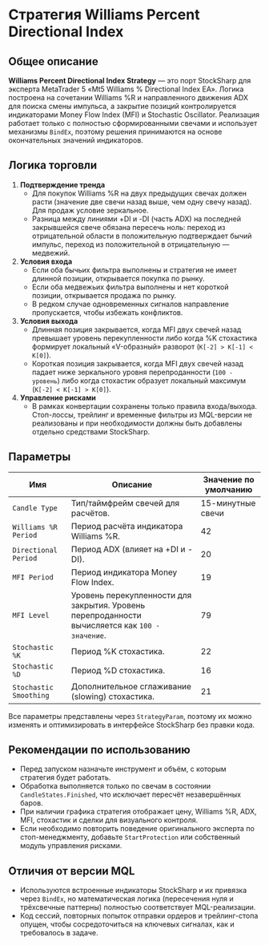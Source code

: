 # Стратегия Williams Percent Directional Index

## Общее описание
**Williams Percent Directional Index Strategy** — это порт StockSharp для эксперта MetaTrader 5 «Mt5 Williams % Directional Index EA». Логика построена на сочетании Williams %R и направленного движения ADX для поиска смены импульса, а закрытие позиций контролируется индикаторами Money Flow Index (MFI) и Stochastic Oscillator. Реализация работает только с полностью сформированными свечами и использует механизмы `BindEx`, поэтому решения принимаются на основе окончательных значений индикаторов.

## Логика торговли
1. **Подтверждение тренда**
   - Для покупок Williams %R на двух предыдущих свечах должен расти (значение две свечи назад выше, чем одну свечу назад). Для продаж условие зеркальное.
   - Разница между линиями +DI и -DI (часть ADX) на последней закрывшейся свече обязана пересечь ноль: переход из отрицательной области в положительную подтверждает бычий импульс, переход из положительной в отрицательную — медвежий.
2. **Условия входа**
   - Если оба бычьих фильтра выполнены и стратегия не имеет длинной позиции, открывается покупка по рынку.
   - Если оба медвежьих фильтра выполнены и нет короткой позиции, открывается продажа по рынку.
   - В редком случае одновременных сигналов направление пропускается, чтобы избежать конфликтов.
3. **Условия выхода**
   - Длинная позиция закрывается, когда MFI двух свечей назад превышает уровень перекупленности либо когда %K стохастика формирует локальный «V-образный» разворот (`K[-2] > K[-1] < K[0]`).
   - Короткая позиция закрывается, когда MFI двух свечей назад падает ниже зеркального уровня перепроданности (`100 - уровень`) либо когда стохастик образует локальный максимум (`K[-2] < K[-1] > K[0]`).
4. **Управление рисками**
   - В рамках конвертации сохранены только правила входа/выхода. Стоп-лоссы, трейлинг и временные фильтры из MQL-версии не реализованы и при необходимости должны быть добавлены отдельно средствами StockSharp.

## Параметры
| Имя | Описание | Значение по умолчанию |
| --- | --- | --- |
| `Candle Type` | Тип/таймфрейм свечей для расчётов. | 15-минутные свечи |
| `Williams %R Period` | Период расчёта индикатора Williams %R. | 42 |
| `Directional Period` | Период ADX (влияет на +DI и -DI). | 20 |
| `MFI Period` | Период индикатора Money Flow Index. | 19 |
| `MFI Level` | Уровень перекупленности для закрытия. Уровень перепроданности вычисляется как `100 - значение`. | 79 |
| `Stochastic %K` | Период %K стохастика. | 22 |
| `Stochastic %D` | Период %D стохастика. | 16 |
| `Stochastic Smoothing` | Дополнительное сглаживание (slowing) стохастика. | 21 |

Все параметры представлены через `StrategyParam`, поэтому их можно изменять и оптимизировать в интерфейсе StockSharp без правки кода.

## Рекомендации по использованию
- Перед запуском назначьте инструмент и объём, с которым стратегия будет работать.
- Обработка выполняется только по свечам в состоянии `CandleStates.Finished`, что исключает пересчёт незавершённых баров.
- При наличии графика стратегия отображает цену, Williams %R, ADX, MFI, стохастик и сделки для визуального контроля.
- Если необходимо повторить поведение оригинального эксперта по стоп-менеджменту, добавьте `StartProtection` или собственный модуль управления рисками.

## Отличия от версии MQL
- Используются встроенные индикаторы StockSharp и их привязка через `BindEx`, но математическая логика (пересечения нуля и трёхсвечные паттерны) полностью соответствует MQL-реализации.
- Код сессий, повторных попыток отправки ордеров и трейлинг-стопа опущен, чтобы сосредоточиться на ключевых сигналах, как и требовалось в задаче.
